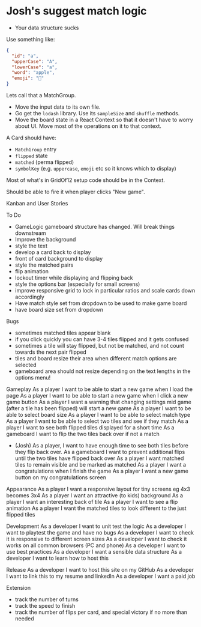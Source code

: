 # Josh's suggest match logic

- Your data structure sucks

Use something like:

```json
{
  "id": "a",
  "upperCase": "A",
  "lowerCase": "a",
  "word": "apple",
  "emoji": "🍎"
}
```

Lets call that a MatchGroup.

- Move the input data to its own file.
- Go get the `lodash` library. Use its `sampleSize` and `shuffle` methods.
- Move the board state in a React Context so that it doesn't have to worry about UI. Move most of the operations on it to that context.

A Card should have:

- `MatchGroup` entry
- `flipped` state
- `matched` (perma flipped)
- `symbolKey` (e.g. `uppercase`, `emoji` etc so it knows which to display)

Most of what's in GridOf12 setup code should be in the Context.

Should be able to fire it when player clicks "New game".

Kanban and User Stories

To Do
- GameLogic gameboard structure has changed. Will break things downstream
- Improve the background
- style the text
- develop a card back to display
- front of card background to display
- style the matched pairs
- flip animation
- lockout timer while displaying and flipping back
- style the options bar (especially for small screens)
- improve responsive grid to lock in particular ratios and scale cards down accordingly
- Have match style set from dropdown to be used to make game board
- have board size set from dropdown


Bugs
- sometimes matched tiles appear blank
- if you click quickly you can have 3-4 tiles flipped and it gets confused
- sometimes a tile will stay flipped, but not be matched, and not count towards the next pair flipped
- tiles and board resize their area when different match options are selected
- gameboard area should not resize depending on the text lengths in the options menu!


Gameplay
As a player I want to be able to start a new game when I load the page
As a player I want to be able to start a new game when I click a new game button
As a player I want a warning that changing settings mid game (after a tile has been flipped) will start a new game
As a player I want to be able to select board size
As a player I want to be able to select match type
As a player I want to be able to select two tiles and see if they match
As a player I want to see both flipped tiles displayed for a short time
As a gameboard I want to flip the two tiles back over if not a match

- (Josh) As a player, I want to have enough time to see both tiles before they flip back over.
  As a gameboard I want to prevent additional flips until the two tiles have flipped back over
  As a player I want matched tiles to remain visible and be marked as matched
  As a player I want a congratulations when I finish the game
  As a player I want a new game button on my congratulations screen

Appearance
As a player I want a responsive layout for tiny screens eg 4x3 becomes 3x4
As a player I want an attractive (to kids) background
As a player I want an interesting back of tile
As a player I want to see a flip animation
As a player I want the matched tiles to look different to the just flipped tiles

Development
As a developer I want to unit test the logic
As a developer I want to playtest the game and have no bugs
As a developer I want to check it is responsive to different screen sizes
As a developer I want to check it works on all common browsers (PC and phone)
As a developer I want to use best practices
As a developer I want a sensible data structure
As a developer I want to learn how to host this

Release
As a developer I want to host this site on my GitHub
As a developer I want to link this to my resume and linkedIn
As a developer I want a paid job

Extension
- track the number of turns
- track the speed to finish
- track the number of flips per card, and special victory if no more than needed